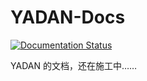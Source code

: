 # YADAN-Docs  
  
[![Documentation Status](https://readthedocs.org/projects/yadan-docs/badge/?version=latest)](https://yadan-docs.readthedocs.io/en/latest/?badge=latest)  
  
YADAN 的文档，还在施工中……
